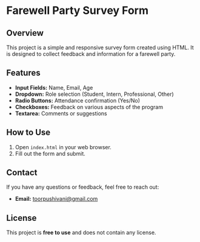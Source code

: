 # Farewell Party Survey Form

## Overview
This project is a simple and responsive survey form created using HTML. It is designed to collect feedback and information for a farewell party.

## Features
- **Input Fields:** Name, Email, Age
- **Dropdown:** Role selection (Student, Intern, Professional, Other)
- **Radio Buttons:** Attendance confirmation (Yes/No)
- **Checkboxes:** Feedback on various aspects of the program
- **Textarea:** Comments or suggestions

## How to Use
1. Open `index.html` in your web browser.
2. Fill out the form and submit.

## Contact

If you have any questions or feedback, feel free to reach out:

- **Email:** [toorpushivani@gmail.com](mailto:toorpushivani@gmail.com)

## License

This project is **free to use** and does not contain any license.
